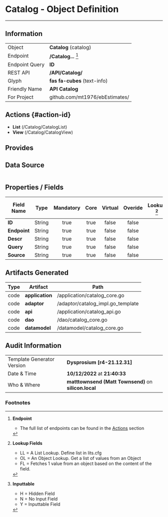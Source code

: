 # **Catalog** - Object Definition
---
##  Information
|   |   |
|---|---|
|Object         |**Catalog** (catalog) |
|Endpoint 	    |**/Catalog...** [^1]|
|Endpoint Query |**ID**|
|REST API|**/API/Catalog/**|
Glyph|**fas fa-cubes** (text-info)
Friendly Name|**API Catalog**|
|For Project    |github.com/mt1976/ebEstimates/|

##  Actions {#action-id}
* **List** (/Catalog/CatalogList) 
* **View** (/Catalog/CatalogView)











##  Provides







##  Data Source 
|   |   |
|---|---|




##  Properties / Fields
| Field Name| Type | Mandatory | Core | Virtual | Overide | Lookup [^2]| Lookup Object      | Lookup Field Source         | Lookup Return Value                | Inputable [^3]|DB Column|Default Value| No Change | Callout | Internal | Display | Mask |
| -- | --  | :--: | :--: | :--: |:--: |:--: |:--: |-- |-- |:--: |-- | --| :--: | :--: | :--: | -- | -- |
|**ID**|String|true|true|false|false|||||Y|ID||false|false|false|text||
|**Endpoint**|String|true|true|false|false|||||Y|Endpoint||false|false|false|text||
|**Descr**|String|true|true|false|false|||||Y|Descr||false|false|false|text||
|**Query**|String|true|true|false|false|||||Y|Query||false|false|false|text||
|**Source**|String|true|true|false|false|||||Y|Source||false|false|false|text||


##  Artifacts Generated
| Type | Artifact | Path|
| :--: | -- | -- |
| code | **application** | /application/catalog_core.go |
| code | **adaptor** | /adaptor/catalog_impl.go_template |
| code | **api** | /application/catalog_api.go |
| code | **dao** | /dao/catalog_core.go |
| code | **datamodel** | /datamodel/catalog_core.go |


## Audit Information
|   |   |
|---|---|
Template Generator Version   | **Dysprosium [r4-21.12.31]**
Date & Time		     | **10/12/2022** at **21:40:33**
Who & Where		     | **matttownsend (Matt Townsend)** on **silicon.local**

### Footnotes
[^1]: **Endpoint**
    * The full list of endpoints can be found in the [Actions](#action-id) section
[^2]: **Lookup Fields**
    * LL = A List Lookup. Define list in lits.cfg
    * OL = An Object Lookup. Get a list of values from an Object
    * FL = Fetches 1 value from an object based on the content of the field. 
[^3]: **Inputtable**   
    * H = Hidden Field
    * N = No Input Field
    * Y = Inputtable Field